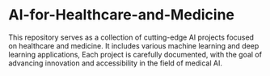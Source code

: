 # AI-for-Healthcare-and-Medicine
This repository serves as a collection of cutting-edge AI projects focused on healthcare and medicine. It includes various machine learning and deep learning applications, Each project is carefully documented, with the goal of advancing innovation and accessibility in the field of medical AI.
